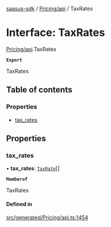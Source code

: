 [saasus-sdk](../README.md) / [Pricing/api](../modules/Pricing_api.md) / TaxRates

# Interface: TaxRates

[Pricing/api](../modules/Pricing_api.md).TaxRates

**`Export`**

TaxRates

## Table of contents

### Properties

- [tax\_rates](Pricing_api.TaxRates.md#tax_rates)

## Properties

### tax\_rates

• **tax\_rates**: [`TaxRate`](Pricing_api.TaxRate.md)[]

**`Memberof`**

TaxRates

#### Defined in

[src/generated/Pricing/api.ts:1454](https://github.com/saasus-platform/saasus-sdk-javascript/blob/55abc15/src/generated/Pricing/api.ts#L1454)
